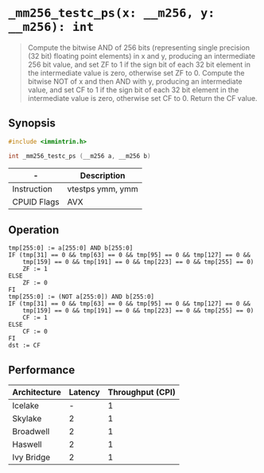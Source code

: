 `_mm256_testc_ps(x: __m256, y: __m256): int`
============================================

> Compute the bitwise AND of 256 bits (representing single precision (32 bit) floating point elements) in x and y, producing an intermediate 256 bit value, and set ZF to 1 if the sign bit of each 32 bit element in the intermediate value is zero, otherwise set ZF to 0. Compute the bitwise NOT of x and then AND with y, producing an intermediate value, and set CF to 1 if the sign bit of each 32 bit element in the intermediate value is zero, otherwise set CF to 0. Return the CF value.

## Synopsis

```c
#include <immintrin.h>

int _mm256_testc_ps (__m256 a, __m256 b)
```

| -           | Description      |
| ----------- | ---------------- |
| Instruction | vtestps ymm, ymm |
| CPUID Flags | AVX              |

## Operation

```
tmp[255:0] := a[255:0] AND b[255:0]
IF (tmp[31] == 0 && tmp[63] == 0 && tmp[95] == 0 && tmp[127] == 0 && 
    tmp[159] == 0 && tmp[191] == 0 && tmp[223] == 0 && tmp[255] == 0)
	ZF := 1
ELSE
	ZF := 0
FI
tmp[255:0] := (NOT a[255:0]) AND b[255:0]
IF (tmp[31] == 0 && tmp[63] == 0 && tmp[95] == 0 && tmp[127] == 0 && 
    tmp[159] == 0 && tmp[191] == 0 && tmp[223] == 0 && tmp[255] == 0)
	CF := 1
ELSE
	CF := 0
FI
dst := CF
```

## Performance

| Architecture | Latency | Throughput (CPI) |
| ------------ | ------- | ---------------- |
| Icelake      | -       | 1                |
| Skylake      | 2       | 1                |
| Broadwell    | 2       | 1                |
| Haswell      | 2       | 1                |
| Ivy Bridge   | 2       | 1                |
